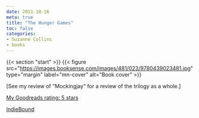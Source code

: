 ```yaml
---
date: 2011-10-16
meta: true
title: "The Hunger Games"
toc: false
categories:
- Suzanne Collins
- books
---
```


{{< section "start" >}}
{{< figure src="https://images.booksense.com/images/481/023/9780439023481.jpg" type="margin" label="mn-cover" alt="Book cover" >}}

[See my review of "Mockingjay" for a review of the trilogy as a whole.]

[My Goodreads rating: 5 stars](https://www.goodreads.com/review/show/221921904)  

[IndieBound](https://www.indiebound.org/book/9780439023481)
